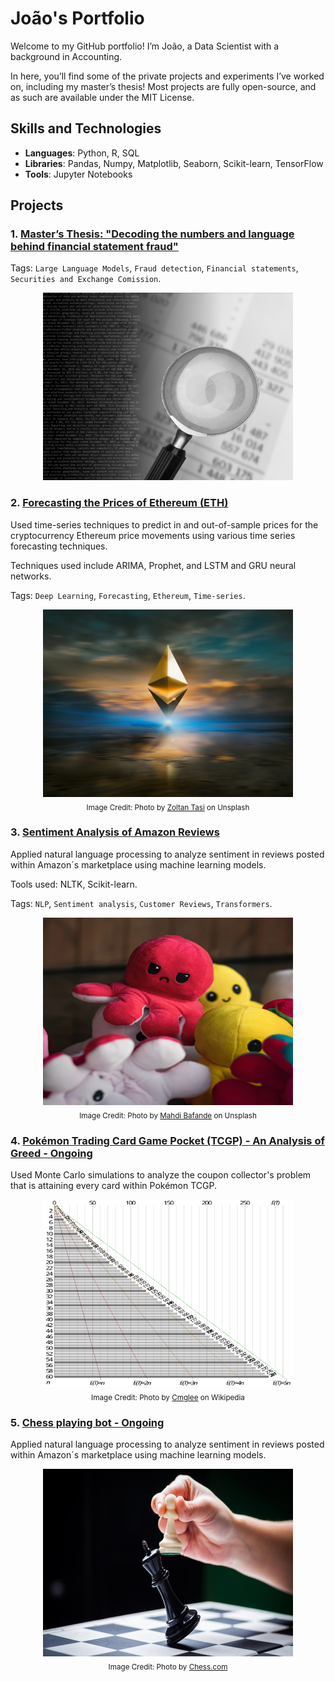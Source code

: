 # João's Portfolio

Welcome to my GitHub portfolio! I’m João, a Data Scientist with a background in Accounting.

In here, you’ll find some of the private projects and experiments I’ve worked on, including my master’s thesis!
Most projects are fully open-source, and as such are available under the MIT License.

## Skills and Technologies
- **Languages**: Python, R, SQL
- **Libraries**: Pandas, Numpy, Matplotlib, Seaborn, Scikit-learn, TensorFlow
- **Tools**: Jupyter Notebooks

## Projects

### 1. [Master’s Thesis: "Decoding the numbers and language behind financial statement fraud"](https://github.com/JoaoBrasOliveira/portfolio/tree/main/masters_thesis)

Tags: `Large Language Models`, `Fraud detection`, `Financial statements`, `Securities and Exchange Comission`.

<div align="center">
  <a href="https://github.com/JoaoBrasOliveira/portfolio/tree/main/masters_thesis">
    <img src="images/Picture2.png" alt="Master’s Thesis" width="400" height="300" />
  </a>
</div>

### 2. [Forecasting the Prices of Ethereum (ETH)](https://github.com/JoaoBrasOliveira/portfolio/tree/main/ethereum_prices)
Used time-series techniques to predict in and out-of-sample prices for the cryptocurrency Ethereum price movements using various time series forecasting techniques.

Techniques used include ARIMA, Prophet, and LSTM and GRU neural networks.

Tags: `Deep Learning`, `Forecasting`, `Ethereum`, `Time-series`.

<div align="center">
  <a href="https://github.com/JoaoBrasOliveira/portfolio/tree/main/ethereum_prices">
    <img src="images/zoltan-tasi-uNXmhzcQjxg-unsplash.jpg" alt="Ethereum Price Prediction" width="400" height="300" />
  </a>
  <br>
  <sub>Image Credit: Photo by <a href="https://unsplash.com/pt-br/@zoltantasi">Zoltan Tasi</a> on Unsplash</a></sub>
</div>

### 3. [Sentiment Analysis of Amazon Reviews](https://github.com/JoaoBrasOliveira/portfolio/tree/main/sentiment_analysis)
Applied natural language processing to analyze sentiment in reviews posted within Amazon´s marketplace using machine learning models.

Tools used: NLTK, Scikit-learn.

Tags: `NLP`, `Sentiment analysis`, `Customer Reviews`, `Transformers`.

<div align="center">
  <a href="https://github.com/JoaoBrasOliveira/portfolio/tree/main/sentiment_analysis">
    <img src="images/mahdi-bafande-qgJ1rt7TeeY-unsplash.jpg" alt="Amazon Reviews Sentiment Analysis" width="400" height="300" />
  </a>
  <br>
  <sub>Image Credit: Photo by <a href="https://unsplash.com/@mahdibafande">Mahdi Bafande</a> on Unsplash</a></sub>
</div>

### 4. [Pokémon Trading Card Game Pocket (TCGP) - An Analysis of Greed - Ongoing](https://github.com/JoaoBrasOliveira/portfolio/tree/main/pokemontcgp_greed)
Used Monte Carlo simulations to analyze the coupon collector's problem that is attaining every card within Pokémon TCGP.

<div align="center">
  <a href="https://github.com/JoaoBrasOliveira/portfolio/tree/main/pokemontcgp_greed">
    <img src="images/Pokemon.png" alt="Pokémon Trading Card Game Pocket (TCGP)" width="400" height="300" />
  </a>
  <br>
  <sub>Image Credit: Photo by <a href="https://commons.wikimedia.org/wiki/User:Cmglee">Cmglee</a> on Wikipedia</a></sub>
</div>

### 5. [Chess playing bot - Ongoing](https://github.com/JoaoBrasOliveira/portfolio/tree/main/chessbot)
Applied natural language processing to analyze sentiment in reviews posted within Amazon´s marketplace using machine learning models.

<div align="center">
  <a href="https://github.com/JoaoBrasOliveira/portfolio/tree/main/chessbot">
    <img src="images/chess.jpeg" alt="Chess playing bot" width="400" height="300" />
  </a>
  <br>
  <sub>Image Credit: Photo by <a href="https://www.chess.com/article/view/how-chess-games-can-end-8-ways-explained">Chess.com</a></a></sub>
</div>
